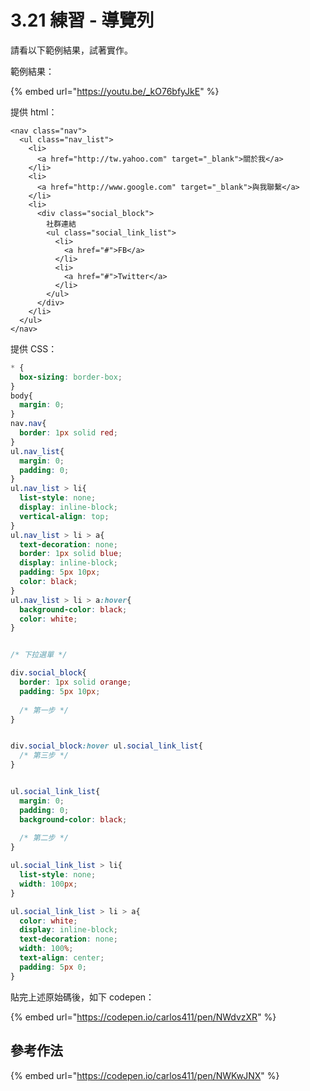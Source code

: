 # 3.21 練習 - 導覽列

請看以下範例結果，試著實作。

範例結果：

{% embed url="https://youtu.be/_kO76bfyJkE" %}

提供 html：

```markup
<nav class="nav">
  <ul class="nav_list">
    <li>
      <a href="http://tw.yahoo.com" target="_blank">關於我</a>
    </li>
    <li>
      <a href="http://www.google.com" target="_blank">與我聯繫</a>
    </li>
    <li>
      <div class="social_block">
        社群連結
        <ul class="social_link_list">
          <li>
            <a href="#">FB</a>
          </li>
          <li>
            <a href="#">Twitter</a>
          </li>
        </ul>
      </div>
    </li>
  </ul>
</nav>
```

提供 CSS：

```css
* {
  box-sizing: border-box;
}
body{
  margin: 0;
}
nav.nav{
  border: 1px solid red;
}
ul.nav_list{
  margin: 0;
  padding: 0;
}
ul.nav_list > li{
  list-style: none;
  display: inline-block;
  vertical-align: top;
}
ul.nav_list > li > a{
  text-decoration: none;
  border: 1px solid blue;
  display: inline-block;
  padding: 5px 10px;
  color: black;
}
ul.nav_list > li > a:hover{
  background-color: black;
  color: white;
}


/* 下拉選單 */

div.social_block{
  border: 1px solid orange;
  padding: 5px 10px;
  
  /* 第一步 */
}


div.social_block:hover ul.social_link_list{
  /* 第三步 */
}


ul.social_link_list{
  margin: 0;
  padding: 0;
  background-color: black;
  
  /* 第二步 */
}

ul.social_link_list > li{
  list-style: none;
  width: 100px;
}

ul.social_link_list > li > a{
  color: white;
  display: inline-block;
  text-decoration: none;
  width: 100%;
  text-align: center;
  padding: 5px 0;
}
```

貼完上述原始碼後，如下 codepen：

{% embed url="https://codepen.io/carlos411/pen/NWdvzXR" %}

## 參考作法

{% embed url="https://codepen.io/carlos411/pen/NWKwJNX" %}

